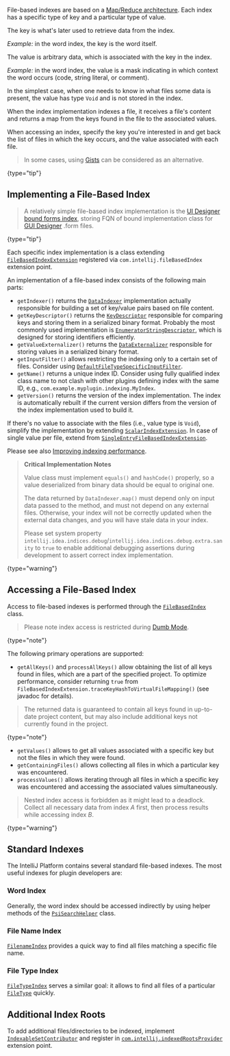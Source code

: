 [//]: # (title: File-Based Indexes)

<!-- Copyright 2000-2022 JetBrains s.r.o. and other contributors. Use of this source code is governed by the Apache 2.0 license that can be found in the LICENSE file. -->

File-based indexes are based on a [Map/Reduce architecture](https://en.wikipedia.org/wiki/MapReduce).
Each index has a specific type of key and a particular type of value.

The key is what's later used to retrieve data from the index.

*Example:* in the word index, the key is the word itself.

The value is arbitrary data, which is associated with the key in the index.

*Example:* in the word index, the value is a mask indicating in which context the word occurs (code, string literal, or comment).

In the simplest case, when one needs to know in what files some data is present, the value has type `Void` and is not stored in the index.

When the index implementation indexes a file, it receives a file's content and returns a map from the keys found in the file to the associated values.

When accessing an index, specify the key you're interested in and get back the list of files in which the key occurs, and the value associated with each file.

> In some cases, using [Gists](indexing_and_psi_stubs.md#gists) can be considered as an alternative.
>
{type="tip"}

## Implementing a File-Based Index

> A relatively simple file-based index implementation is the [UI Designer bound forms index](%gh-ic%/plugins/ui-designer/src/com/intellij/uiDesigner/binding/FormClassIndex.java), storing FQN of bound implementation class for [GUI Designer](https://www.jetbrains.com/help/idea/gui-designer-basics.html) <path>.form</path> files.
>
{type="tip"}

Each specific index implementation is a class extending [`FileBasedIndexExtension`](%gh-ic%/platform/indexing-api/src/com/intellij/util/indexing/FileBasedIndexExtension.java) registered via `com.intellij.fileBasedIndex` extension point.

An implementation of a file-based index consists of the following main parts:

* `getIndexer()` returns the [`DataIndexer`](%gh-ic%/platform/util/src/com/intellij/util/indexing/DataIndexer.java) implementation actually responsible for building a set of key/value pairs based on file content.
* `getKeyDescriptor()` returns the [`KeyDescriptor`](%gh-ic%/platform/util/src/com/intellij/util/io/KeyDescriptor.java) responsible for comparing keys and storing them in a serialized binary format.
   Probably the most commonly used implementation is [`EnumeratorStringDescriptor`](%gh-ic%/platform/util/src/com/intellij/util/io/EnumeratorStringDescriptor.java), which is designed for storing identifiers efficiently.
* `getValueExternalizer()` returns the [`DataExternalizer`](%gh-ic%/platform/util/src/com/intellij/util/io/DataExternalizer.java) responsible for storing values in a serialized binary format.
* `getInputFilter()` allows restricting the indexing only to a certain set of files.
  Consider using [`DefaultFileTypeSpecificInputFilter`](%gh-ic%/platform/indexing-api/src/com/intellij/util/indexing/DefaultFileTypeSpecificInputFilter.java).
* `getName()` returns a unique index ID.
  Consider using fully qualified index class name to not clash with other plugins defining index with the same ID, e.g.,&nbsp;`com.example.myplugin.indexing.MyIndex`.
* `getVersion()` returns the version of the index implementation.
  The index is automatically rebuilt if the current version differs from the version of the index implementation used to build it.

If there's no value to associate with the files (i.e., value type is `Void`), simplify the implementation by extending [`ScalarIndexExtension`](%gh-ic%/platform/indexing-api/src/com/intellij/util/indexing/ScalarIndexExtension.java).
In case of single value per file, extend from [`SingleEntryFileBasedIndexExtension`](%gh-ic%/platform/indexing-api/src/com/intellij/util/indexing/SingleEntryFileBasedIndexExtension.java).

Please see also [Improving indexing performance](indexing_and_psi_stubs.md#improving-indexing-performance).

> **Critical Implementation Notes**
>
> Value class must implement `equals()` and `hashCode()` properly, so a value deserialized from binary data should be equal to original one.
>
> The data returned by `DataIndexer.map()` must depend only on input data passed to the method, and must not depend on any external files.
> Otherwise, your index will not be correctly updated when the external data changes, and you will have stale data in your index.
>
> Please set system property `intellij.idea.indices.debug`/`intellij.idea.indices.debug.extra.sanity` to `true` to enable additional debugging assertions during development to assert correct index implementation.
>
{type="warning"}

## Accessing a File-Based Index

Access to file-based indexes is performed through the [`FileBasedIndex`](%gh-ic%/platform/indexing-api/src/com/intellij/util/indexing/FileBasedIndex.java) class.

> Please note index access is restricted during [Dumb Mode](indexing_and_psi_stubs.md#dumb-mode).
>
{type="note"}

The following primary operations are supported:

* `getAllKeys()` and `processAllKeys()` allow obtaining the list of all keys found in files, which are a part of the specified project.
  To optimize performance, consider returning `true` from `FileBasedIndexExtension.traceKeyHashToVirtualFileMapping()` (see javadoc for details).

> The returned data is guaranteed to contain all keys found in up-to-date project content, but may also include additional keys not currently found in the project.
>
{type="note"}

* `getValues()` allows to get all values associated with a specific key but not the files in which they were found.
* `getContainingFiles()` allows collecting all files in which a particular key was encountered.
* `processValues()` allows iterating through all files in which a specific key was encountered and accessing the associated values simultaneously.

> Nested index access is forbidden as it might lead to a deadlock.
> Collect all necessary data from index _A_ first, then process results while accessing index _B_.
>
{type="warning"}

## Standard Indexes

The IntelliJ Platform contains several standard file-based indexes.
The most useful indexes for plugin developers are:

### Word Index
Generally, the word index should be accessed indirectly by using helper methods of the [`PsiSearchHelper`](%gh-ic%/platform/indexing-api/src/com/intellij/psi/search/PsiSearchHelper.java) class.

### File Name Index
[`FilenameIndex`](%gh-ic%/platform/indexing-api/src/com/intellij/psi/search/FilenameIndex.java) provides a quick way to find all files matching a specific file name.

### File Type Index
[`FileTypeIndex`](%gh-ic%/platform/indexing-api/src/com/intellij/psi/search/FileTypeIndex.java) serves a similar goal: it allows to find all files of a particular [`FileType`](%gh-ic%/platform/core-api/src/com/intellij/openapi/fileTypes/FileType.java) quickly.

## Additional Index Roots

To add additional files/directories to be indexed, implement [`IndexableSetContributor`](%gh-ic%/platform/indexing-api/src/com/intellij/util/indexing/IndexableSetContributor.java) and register in [`com.intellij.indexedRootsProvider`](https://jb.gg/ipe?extensions=com.intellij.indexedRootsProvider) extension point.
